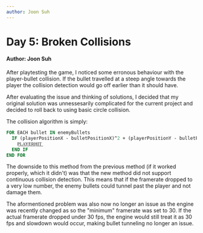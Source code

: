 ```yaml
---
author: Joon Suh
---
```

# Day 5: Broken Collisions 
#### Author: Joon Suh

After playtesting the game, I noticed some erronous behaviour with the player-bullet collision.  If the bullet travelled at a steep angle towards the player the collision detection would go off earlier than it should have.  

After evaluating the issue and thinking of solutions, I decided that my original solution was unnessesarily complicated for the current project and decided to roll back to using basic circle collision.

The collision algorithm is simply:
```pascal
FOR EACH bullet IN enemyBullets
  IF (playerPositionX - bulletPositionX)^2 + (playerPositionY - bulletPositionY)^2 < radius^2 
    P͟L͟A͟Y͟E͟R͟H͟I͟T͟
  END IF
END FOR
```

The downside to this method from the previous method (if it worked properly, which it didn't) was that the new method did not support continuous collision detection.  This means that if the framerate dropped to a very low number, the enemy bullets could tunnel past the player and not damage them.

The aformentioned problem was also now no longer an issue as the engine was recently changed as so the "minimum" framerate was set to 30.  If the actual framerate dropped under 30 fps, the engine would still treat it as 30 fps and slowdown would occur, making bullet tunneling no longer an issue.

